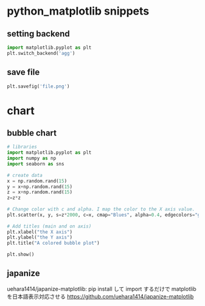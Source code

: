 # python_matplotlib snippets

## setting backend
```python
import matplotlib.pyplot as plt
plt.switch_backend('agg')
```

## save file
```python
plt.savefig('file.png')
```

# chart

## bubble chart
```python
# libraries
import matplotlib.pyplot as plt
import numpy as np
import seaborn as sns
 
# create data
x = np.random.rand(15)
y = x+np.random.rand(15)
z = x+np.random.rand(15)
z=z*z
 
# Change color with c and alpha. I map the color to the X axis value.
plt.scatter(x, y, s=z*2000, c=x, cmap="Blues", alpha=0.4, edgecolors="grey", linewidth=2)
 
# Add titles (main and on axis)
plt.xlabel("the X axis")
plt.ylabel("the Y axis")
plt.title("A colored bubble plot")
 
plt.show()
```

## japanize

uehara1414/japanize-matplotlib: pip install して import するだけで matplotlib を日本語表示対応させる https://github.com/uehara1414/japanize-matplotlib


